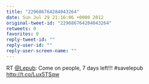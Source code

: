 ```yaml
---
title: "229686764284043264"
date: Sun Jul 29 21:16:06 +0000 2012
original-tweet-id: "229686764284043264"
retweets: 0
favorites: 0
reply-tweet-id: ""
reply-user-id: ""
reply-user-screen-name: ""
---
```

RT <a href="https://twitter.com/Lepub">@Lepub</a>: Come on people, 7 days left!!! #savelepub http://t.co/Lux5TSqw
